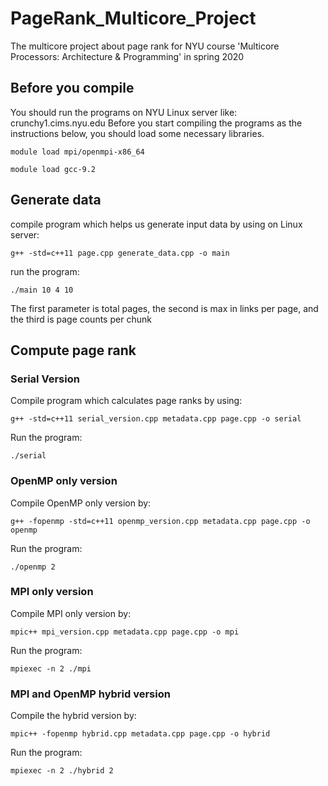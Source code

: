 # PageRank_Multicore_Project
The multicore project about page rank for NYU course 'Multicore Processors: Architecture &amp; Programming' in spring 2020

## Before you compile
You should run the programs on NYU Linux server like: crunchy1.cims.nyu.edu
Before you start compiling the programs as the instructions below, you should load some necessary libraries.
```
module load mpi/openmpi-x86_64
```
```
module load gcc-9.2
```

## Generate data

compile program which helps us generate input data by using on Linux server:
```
g++ -std=c++11 page.cpp generate_data.cpp -o main
```

run the program:
 ```
 ./main 10 4 10 
 ```
 
 The first parameter is total pages, the second is max in links per page, and the third is page counts per chunk
 
 ## Compute page rank 
 
 ### Serial Version
 
 Compile program which calculates page ranks by using:
 ```
 g++ -std=c++11 serial_version.cpp metadata.cpp page.cpp -o serial
 ```
 
 Run the program:
 ```
 ./serial
 ```
 
 ### OpenMP only version
 
Compile OpenMP only version by:
```
g++ -fopenmp -std=c++11 openmp_version.cpp metadata.cpp page.cpp -o openmp
```

Run the program:
```
./openmp 2
```

 ### MPI only version
 
Compile MPI only version by:
```
mpic++ mpi_version.cpp metadata.cpp page.cpp -o mpi
```

Run the program:
```
mpiexec -n 2 ./mpi
```

 ### MPI and OpenMP hybrid version
 
Compile the hybrid version by:
```
mpic++ -fopenmp hybrid.cpp metadata.cpp page.cpp -o hybrid
```

Run the program:
```
mpiexec -n 2 ./hybrid 2
```
